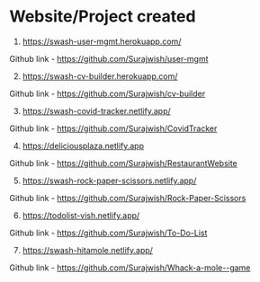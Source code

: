 # Website/Project created

1) https://swash-user-mgmt.herokuapp.com/

Github link - https://github.com/Surajwish/user-mgmt

2) https://swash-cv-builder.herokuapp.com/

Github link - https://github.com/Surajwish/cv-builder

3) https://swash-covid-tracker.netlify.app/

Github link - https://github.com/Surajwish/CovidTracker

4) https://deliciousplaza.netlify.app

Github link - https://github.com/Surajwish/RestaurantWebsite

5) https://swash-rock-paper-scissors.netlify.app/

Github link - https://github.com/Surajwish/Rock-Paper-Scissors

6) https://todolist-vish.netlify.app/

Github link - https://github.com/Surajwish/To-Do-List

7) https://swash-hitamole.netlify.app/

Github link - https://github.com/Surajwish/Whack-a-mole--game




